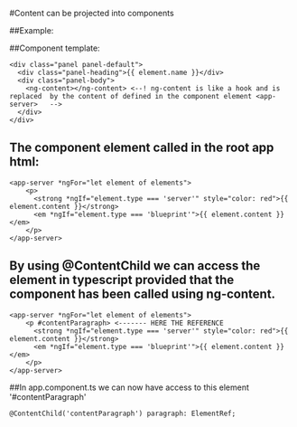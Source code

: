 #Content can be projected into components

##Example:

##Component template:
```
<div class="panel panel-default">
  <div class="panel-heading">{{ element.name }}</div>
  <div class="panel-body">
    <ng-content></ng-content> <--! ng-content is like a hook and is replaced  by the content of defined in the component element <app-server>   -->
  </div>
</div>
```
## The component element called in the root app html:
```
<app-server *ngFor="let element of elements">
    <p>
      <strong *ngIf="element.type === 'server'" style="color: red">{{ element.content }}</strong>
      <em *ngIf="element.type === 'blueprint'">{{ element.content }}</em>
    </p>
</app-server>
```

## By using @ContentChild we can access the element in typescript provided that the component has been called using ng-content.

```
<app-server *ngFor="let element of elements">
    <p #contentParagraph> <------- HERE THE REFERENCE
      <strong *ngIf="element.type === 'server'" style="color: red">{{ element.content }}</strong>
      <em *ngIf="element.type === 'blueprint'">{{ element.content }}</em>
    </p>
</app-server>
```

##In app.component.ts we can now have access to this element '#contentParagraph'
```
@ContentChild('contentParagraph') paragraph: ElementRef;


```
